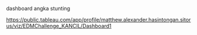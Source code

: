 dashboard angka stunting

https://public.tableau.com/app/profile/matthew.alexander.hasintongan.sitorus/viz/EDMChallenge_KANCIL/Dashboard1
